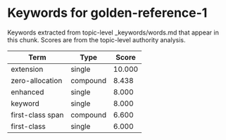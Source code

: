 # Keywords for golden-reference-1

Keywords extracted from topic-level _keywords/words.md that appear in this chunk.
Scores are from the topic-level authority analysis.

| Term | Type | Score |
|------|------|-------|
| extension | single | 10.000 |
| zero-allocation | compound | 8.438 |
| enhanced | single | 8.000 |
| keyword | single | 8.000 |
| first-class span | compound | 6.600 |
| first-class | single | 6.000 |
